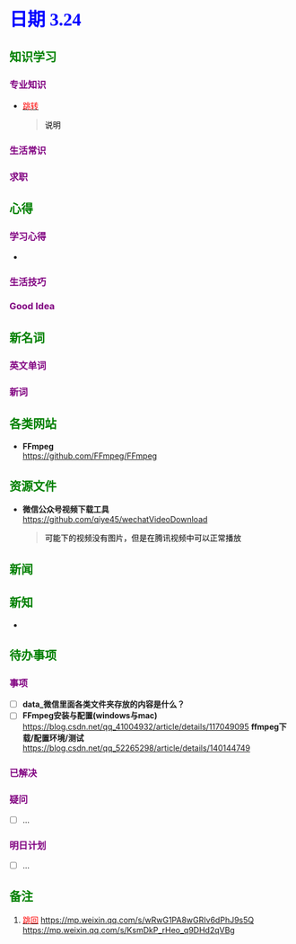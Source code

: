 ## <font color = blue face=楷体 size=6>日期 3.24 </font>

## <font color = green>知识学习 </font>
### <font color = purple>专业知识 </font>
+  <a id = "01-1">  [<font color = red>跳转</font>](#01-2)
   > <font color = o> 说明 </font>
### <font color = purple>生活常识 </font>

### <font color = purple>求职 </font>



## <font color = green>心得 </font>
### <font color = purple>学习心得 </font>
+ 
### <font color = purple>生活技巧 </font>

### <font color = purple>Good Idea </font>



## <font color = green>新名词 </font>
### <font color = purple>英文单词 </font>
### <font color = purple>新词 </font>



## <font color = green>各类网站 </font>
+ **FFmpeg**  
	https://github.com/FFmpeg/FFmpeg
	

## <font color = green>资源文件 </font>
+ **微信公众号视频下载工具**  	
		https://github.com/qiye45/wechatVideoDownload  
	> <font color =o> 可能下的视频没有图片，但是在腾讯视频中可以正常播放</font>
 	 

## <font color = green>新闻 </font>


## <font color = green>新知 </font>
+ 

## <font color = green>待办事项 </font>
### <font color = purple>事项 </font>
- [ ] **data_微信里面各类文件夹存放的内容是什么？**  
- [ ] **FFmpeg安装与配置(windows与mac)**   
		https://blog.csdn.net/qq_41004932/article/details/117049095
		**ffmpeg下载/配置环境/测试**  
		https://blog.csdn.net/qq_52265298/article/details/140144749
### <font color = purple>已解决 </font>
### <font color = purple>疑问 </font>
- [ ] ...
### <font color = purple>明日计划 </font>
- [ ] ...


## <font color = green>备注 </font>
  1. <a id ="01-2">[<font color = red>跳回</font>](#01-1)
https://mp.weixin.qq.com/s/wRwG1PA8wGRIv6dPhJ9s5Q
https://mp.weixin.qq.com/s/KsmDkP_rHeo_q9DHd2qVBg
<!--stackedit_data:
eyJoaXN0b3J5IjpbMTk2NDM4MTAzNCwxOTM2Njk3MTcyLDgzOT
M3MTYzMiwxMDc1MTc4MjUxLDk3Nzg4MjE5MSwtNjgyNzA5MzEs
MTg3NDYzOTg1NiwtMTY4MzI1MDg4MywtMTEwNjU1Nzk2MiwtMT
YzODI4ODU5NSwtMTk5OTQ0OTEwOCwyODI4MDk2LC0yOTYwMjQy
OTUsLTQ2MjQyMTc4NCwtNTI0MjQ0MTIwLDIxMTQzNTU4MywtMT
I1MzU5NzU0Nl19
-->